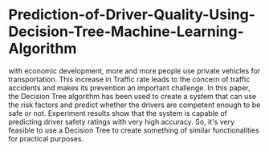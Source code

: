 # Prediction-of-Driver-Quality-Using-Decision-Tree-Machine-Learning-Algorithm

with economic development, more and more people use private vehicles for transportation. This increase in Traffic rate leads to the concern of traffic accidents and makes its prevention an important challenge. In this paper, the Decision Tree algorithm has been used to create a system that can use the risk factors and predict whether the drivers are competent enough to be safe or not. Experiment results show that the system is capable of predicting driver safety ratings with very high accuracy. So, it's very feasible to use a Decision Tree to create something of similar functionalities for practical purposes.
